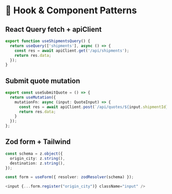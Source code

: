 # 🧪 Hook & Component Patterns

## React Query fetch + apiClient
```ts
export function useShipmentsQuery() {
  return useQuery(['shipments'], async () => {
    const res = await apiClient.get('/api/shipments');
    return res.data;
  });
}
```

## Submit quote mutation
```ts
export const useSubmitQuote = () => {
  return useMutation({
    mutationFn: async (input: QuoteInput) => {
      const res = await apiClient.post(`/api/quotes/${input.shipmentId}`, input);
      return res.data;
    }
  });
};
```

## Zod form + Tailwind
```ts
const schema = z.object({
  origin_city: z.string(),
  destination: z.string(),
});

const form = useForm({ resolver: zodResolver(schema) });

<input {...form.register("origin_city")} className="input" />
```